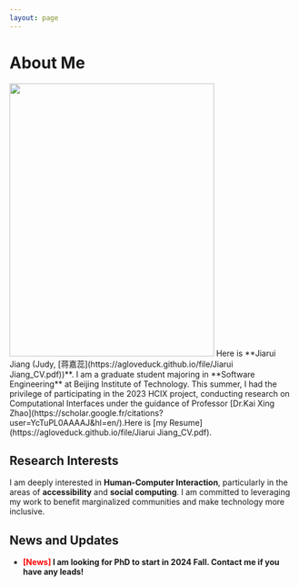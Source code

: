 ```yaml
---
layout: page
---
```


# About Me

<img src="https://agloveduck.github.io//jiaruijiang.jpg" class="floatpic" width="360" height="480">
<link rel="shortcut icon" type="image/x-icon" href="/favicon.ico">
Here is **Jiarui Jiang (Judy, [蒋嘉蕊](https://agloveduck.github.io/file/Jiarui Jiang_CV.pdf))**.
I am a graduate student majoring in **Software Engineering** at Beijing Institute of Technology. This summer, I had the privilege of participating in the 2023 HCIX project, conducting research on Computational Interfaces under the guidance of Professor [Dr.Kai Xing Zhao](https://scholar.google.fr/citations?user=YcTuPL0AAAAJ&hl=en/).Here is [my Resume](https://agloveduck.github.io/file/Jiarui Jiang_CV.pdf).

## Research Interests

I am deeply interested in **Human-Computer Interaction**, particularly in the areas of **accessibility** and **social computing**. I am committed to leveraging my work to benefit marginalized communities and make technology more inclusive.

## News and Updates

- **<font color='red'>[News]</font> I am looking for PhD to start in 2024 Fall. Contact me if you have any leads!**


